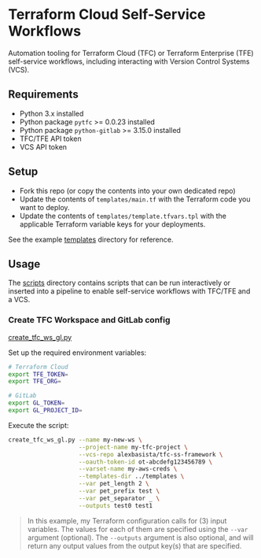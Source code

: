 # Terraform Cloud Self-Service Workflows
Automation tooling for Terraform Cloud (TFC) or Terraform Enterprise (TFE) self-service workflows, including interacting with Version Control Systems (VCS).

## Requirements
- Python 3.x installed
- Python package `pytfc` >= 0.0.23 installed
- Python package `python-gitlab` >= 3.15.0 installed
- TFC/TFE API token
- VCS API token

## Setup
- Fork this repo (or copy the contents into your own dedicated repo)
- Update the contents of `templates/main.tf` with the Terraform code you want to deploy.
- Update the contents of `templates/template.tfvars.tpl` with the applicable Terraform variable keys for your deployments.

See the example [templates](./templates/) directory for reference.

## Usage
The [scripts](./scripts/) directory contains scripts that can be run interactively or inserted into a pipeline to enable self-service workflows with TFC/TFE and a VCS.

### Create TFC Workspace and GitLab config
[create_tfc_ws_gl.py](./scripts/create_tfc_ws_gl.py)

Set up the required environment variables:
```sh
# Terraform Cloud
export TFE_TOKEN=
export TFE_ORG=

# GitLab
export GL_TOKEN=
export GL_PROJECT_ID=
```

Execute the script:
```sh
create_tfc_ws_gl.py --name my-new-ws \
                    --project-name my-tfc-project \
                    --vcs-repo alexbasista/tfc-ss-framework \
                    --oauth-token-id ot-abcdefg123456789 \
                    --varset-name my-aws-creds \
                    --templates-dir ../templates \
                    --var pet_length 2 \
                    --var pet_prefix test \
                    --var pet_separator _ \
                    --outputs test0 test1
```
> In this example, my Terraform configuration calls for (3) input variables. The values for each of them are specified using the `--var` argument (optional). The `--outputs` argument is also optional, and will return any output values from the output key(s) that are specified.
